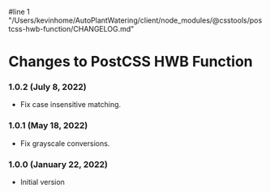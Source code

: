 #line 1 "/Users/kevinhome/AutoPlantWatering/client/node_modules/@csstools/postcss-hwb-function/CHANGELOG.md"
# Changes to PostCSS HWB Function

### 1.0.2 (July 8, 2022)

- Fix case insensitive matching.

### 1.0.1 (May 18, 2022)

- Fix grayscale conversions.

### 1.0.0 (January 22, 2022)

- Initial version
